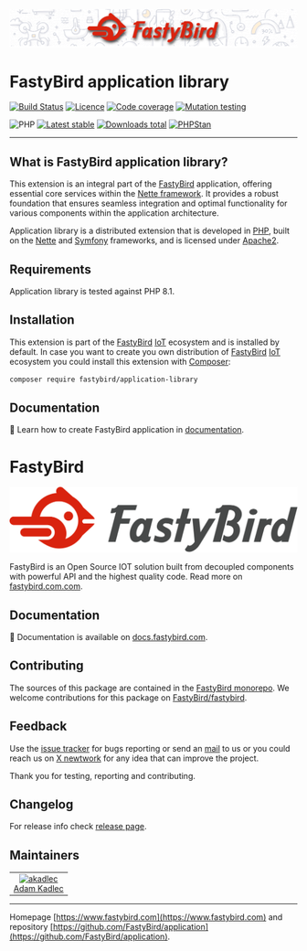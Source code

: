 <p align="center">
	<img src="https://github.com/fastybird/.github/blob/main/assets/repo_title.png?raw=true" alt="FastyBird"/>
</p>

# FastyBird application library

[![Build Status](https://img.shields.io/github/actions/workflow/status/FastyBird/application-library/ci.yaml?style=flat-square)](https://github.com/FastyBird/application-library/actions)
[![Licence](https://img.shields.io/github/license/FastyBird/application-library?style=flat-square)](https://github.com/FastyBird/application-library/blob/main/LICENSE.md)
[![Code coverage](https://img.shields.io/coverallsCoverage/github/FastyBird/application-library?style=flat-square)](https://coveralls.io/r/FastyBird/application-library)
[![Mutation testing](https://img.shields.io/endpoint?style=flat-square&url=https%3A%2F%2Fbadge-api.stryker-mutator.io%2Fgithub.com%2FFastyBird%2Fapplication-library%2Fmain)](https://dashboard.stryker-mutator.io/reports/github.com/FastyBird/application-library/main)

![PHP](https://badgen.net/packagist/php/FastyBird/application-library?cache=300&style=flat-square)
[![Latest stable](https://badgen.net/packagist/v/FastyBird/application-library/latest?cache=300&style=flat-square)](https://packagist.org/packages/FastyBird/application-library)
[![Downloads total](https://badgen.net/packagist/dt/FastyBird/application-library?cache=300&style=flat-square)](https://packagist.org/packages/FastyBird/application-library)
[![PHPStan](https://img.shields.io/badge/PHPStan-enabled-brightgreen.svg?style=flat-square)](https://github.com/phpstan/phpstan)

***

## What is FastyBird application library?

This extension is an integral part of the [FastyBird](https://www.fastybird.com) application, offering essential core services within
the [Nette framework](https://nette.org). It provides a robust foundation that ensures seamless integration and optimal functionality
for various components within the application architecture.

Application library is a distributed extension that is developed in [PHP](https://www.php.net), built on the [Nette](https://nette.org) and [Symfony](https://symfony.com) frameworks,
and is licensed under [Apache2](http://www.apache.org/licenses/LICENSE-2.0).

## Requirements

Application library is tested against PHP 8.1.

## Installation

This extension is part of the [FastyBird](https://www.fastybird.com) [IoT](https://en.wikipedia.org/wiki/Internet_of_things) ecosystem and is installed by default.
In case you want to create you own distribution of [FastyBird](https://www.fastybird.com) [IoT](https://en.wikipedia.org/wiki/Internet_of_things) ecosystem you could install this extension with  [Composer](http://getcomposer.org/):

```sh
composer require fastybird/application-library
```

## Documentation

:book: Learn how to create FastyBird application in [documentation](https://github.com/FastyBird/application-library/wiki).

# FastyBird

<p align="center">
	<img src="https://github.com/fastybird/.github/blob/main/assets/fastybird_row.svg?raw=true" alt="FastyBird"/>
</p>

FastyBird is an Open Source IOT solution built from decoupled components with powerful API and the highest quality code. Read more on [fastybird.com.com](https://www.fastybird.com).

## Documentation

:book: Documentation is available on [docs.fastybird.com](https://docs.fastybird.com).

## Contributing

The sources of this package are contained in the [FastyBird monorepo](https://github.com/FastyBird/fastybird). We welcome
contributions for this package on [FastyBird/fastybird](https://github.com/FastyBird/).

## Feedback

Use the [issue tracker](https://github.com/FastyBird/fastybird/issues) for bugs reporting or send an [mail](mailto:code@fastybird.com)
to us or you could reach us on [X newtwork](https://x.com/fastybird) for any idea that can improve the project.

Thank you for testing, reporting and contributing.

## Changelog

For release info check [release page](https://github.com/FastyBird/fastybird/releases).

## Maintainers

<table>
	<tbody>
		<tr>
			<td align="center">
				<a href="https://github.com/akadlec">
					<img alt="akadlec" width="80" height="80" src="https://avatars3.githubusercontent.com/u/1866672?s=460&amp;v=4" />
				</a>
				<br>
				<a href="https://github.com/akadlec">Adam Kadlec</a>
			</td>
		</tr>
	</tbody>
</table>

***
Homepage [https://www.fastybird.com](https://www.fastybird.com) and
repository [https://github.com/FastyBird/application](https://github.com/FastyBird/application).
